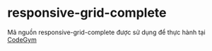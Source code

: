 # responsive-grid-complete
Mã nguồn responsive-grid-complete được sử dụng để thực hành tại [CodeGym](https://codegym.vn) 
